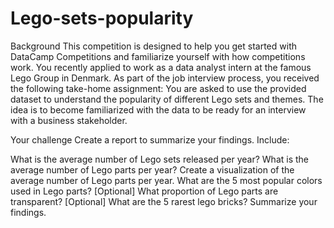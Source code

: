 # Lego-sets-popularity
 
Background
This competition is designed to help you get started with DataCamp Competitions and familiarize yourself with how competitions work. You recently applied to work as a data analyst intern at the famous Lego Group in Denmark. As part of the job interview process, you received the following take-home assignment: You are asked to use the provided dataset to understand the popularity of different Lego sets and themes. The idea is to become familiarized with the data to be ready for an interview with a business stakeholder.

Your challenge
Create a report to summarize your findings. Include:

What is the average number of Lego sets released per year?
What is the average number of Lego parts per year?
Create a visualization of the average number of Lego parts per year.
What are the 5 most popular colors used in Lego parts?
[Optional] What proportion of Lego parts are transparent?
[Optional] What are the 5 rarest lego bricks?
Summarize your findings.